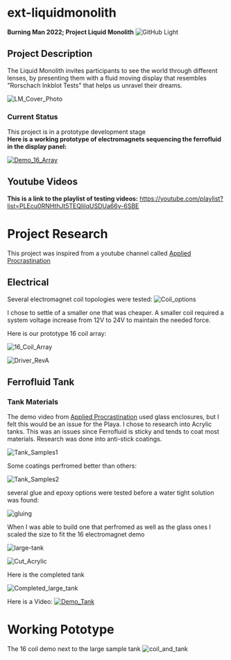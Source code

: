 # ext-liquidmonolith
**Burning Man 2022; Project Liquid Monolith**
![GitHub Light](https://github.com/github-light.png#gh-dark-mode-only)

## Project Description
The Liquid Monolith invites participants to see the world through different lenses, by presenting them with a fluid moving display that resembles "Rorschach Inkblot Tests" that helps us unravel their dreams.<br/>

![LM_Cover_Photo](https://github.com/Elipsit/ext-liquidmonolith/blob/main/pics/media/LM_Cover_Photo.jpg)

### Current Status
This project is in a prototype development stage<br/>
**Here is a working prototype of electromagnets sequencing the ferrofluid in the display panel:**

[![Demo_16_Array](https://img.youtube.com/vi/od863sYBf_k/0.jpg)](https://www.youtube.com/watch?v=od863sYBf_k)

## Youtube Videos
**This is a link to the playlist of testing videos:**
https://youtube.com/playlist?list=PLEcu0RNHthJt5TEQliIqUSDUa66y-6SBE

# Project Research

This project was inspired from a youtube channel called [Applied Procrastination](https://www.youtube.com/watch?v=5PFgVtzsXHM)

## Electrical
Several electromagnet coil topologies were tested:
![Coil_options](https://github.com/Elipsit/ext-liquidmonolith/blob/main/pics/prototypes/coil_options.jpg)

I chose to settle of a smaller one that was cheaper. A smaller coil required a system voltage increase from 12V to 24V to maintain the needed force.

Here is our prototype 16 coil array:

![16_Coil_Array](https://github.com/Elipsit/ext-liquidmonolith/blob/main/pics/prototypes/16%20Coil%20Array.jpg)

![Driver_RevA](https://github.com/Elipsit/ext-liquidmonolith/blob/main/pics/prototypes/Coil-Driver_Rev_A.jpg)

## Ferrofluid Tank

### Tank Materials

The demo video from [Applied Procrastination](https://www.youtube.com/watch?v=5PFgVtzsXHM) used glass enclosures, but I felt this would be an issue for the Playa.
I chose to research into Acrylic tanks. This was an issues since Ferrofluid is sticky and tends to coat most materials.
Research was done into anti-stick coatings.

![Tank_Samples1](https://github.com/Elipsit/ext-liquidmonolith/blob/main/pics/prototypes/Tank_Samples_1.jpg)

Some coatings perfromed better than others:

![Tank_Samples2](https://github.com/Elipsit/ext-liquidmonolith/blob/main/pics/prototypes/Tank_Samples-2.jpg)

several glue and epoxy options were tested before a water tight solution was found:

![gluing](https://github.com/Elipsit/ext-liquidmonolith/blob/main/pics/prototypes/Glueing%20acrylic.jpg)

When I was able to build one that perfromed as well as the glass ones I scaled the size to fit the 16 electromagnet demo

![large-tank](https://github.com/Elipsit/ext-liquidmonolith/blob/main/pics/prototypes/Large-tank.jpg)


![Cut_Acrylic](https://github.com/Elipsit/ext-liquidmonolith/blob/main/pics/prototypes/cut_acrylic.jpg)

Here is the completed tank

![Completed_large_tank](https://github.com/Elipsit/ext-liquidmonolith/blob/main/pics/prototypes/completed_large_tank.jpg)

Here is a Video:
[![Demo_Tank](https://img.youtube.com/vi/9LUUrNeGJJY/0.jpg)](https://www.youtube.com/watch?v=9LUUrNeGJJY)

# Working Pototype

The 16 coil demo next to the large sample tank
![coil_and_tank](https://github.com/Elipsit/ext-liquidmonolith/blob/main/pics/prototypes/Coils_and%20_tank.jpg)







